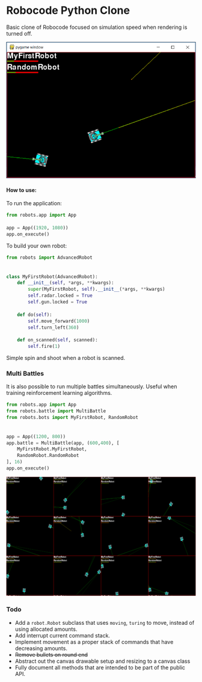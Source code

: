 # Robocode Python Clone

Basic clone of Robocode focused on simulation speed when rendering is turned off.

![Battle Image](/docs/images/battle.png)

#### How to use:
To run the application:
```python
from robots.app import App

app = App((1920, 1080))
app.on_execute()
```
To build your own robot:
```python
from robots import AdvancedRobot


class MyFirstRobot(AdvancedRobot):
    def __init__(self, *args, **kwargs):
        super(MyFirstRobot, self).__init__(*args, **kwargs)
        self.radar.locked = True
        self.gun.locked = True

    def do(self):
        self.move_forward(1000)
        self.turn_left(360)

    def on_scanned(self, scanned):
        self.fire(1)
```

Simple spin and shoot when a robot is scanned.

### Multi Battles

It is also possible to run multiple battles simultaneously.
Useful when training reinforcement learning algorithms.

```python
from robots.app import App
from robots.battle import MultiBattle
from robots.bots import MyFirstRobot, RandomRobot


app = App((1200, 800))
app.battle = MultiBattle(app, (600,400), [
    MyFirstRobot.MyFirstRobot,
    RandomRobot.RandomRobot
], 16)
app.on_execute()
```
![Multi_Battle Image](/docs/images/multi_battle.png)

### Todo
* Add a `robot.Robot` subclass that uses `moving`, `turing` to move, instead of using allocated amounts.
* Add interrupt current command stack.
* Implement movement as a proper stack of commands that have decreasing amounts.
* ~~Remove bullets on round end~~
* Abstract out the canvas drawable setup and resizing to a canvas class
* Fully document all methods that are intended to be part of the public API.